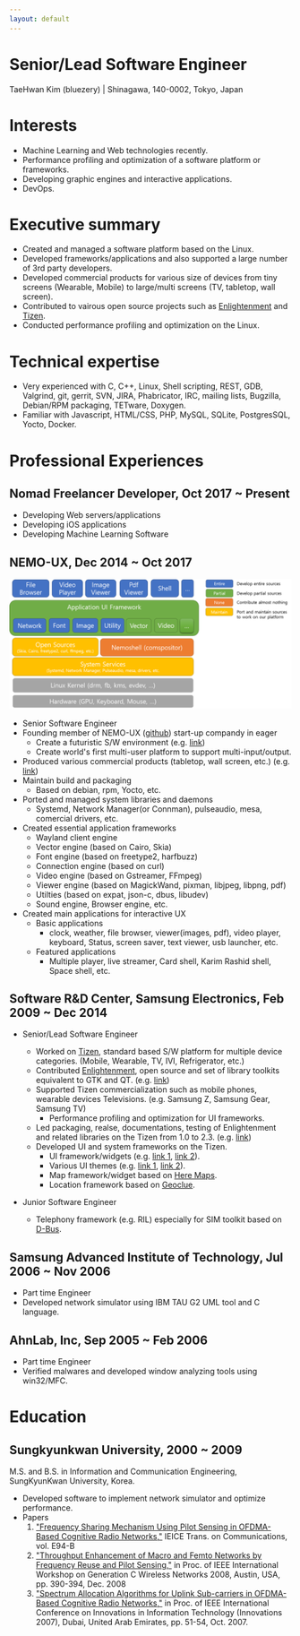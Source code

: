 ```yaml
---
layout: default
---
```



# Senior/Lead Software Engineer
TaeHwan Kim (bluezery) | Shinagawa, 140-0002, Tokyo, Japan

# Interests
* Machine Learning and Web technologies recently.
* Performance profiling and optimization of a software platform or frameworks.
* Developing graphic engines and interactive applications.
* DevOps.

# Executive summary
* Created and managed a software platform based on the Linux.
* Developed frameworks/applications and also supported a large number of 3rd party developers.
* Developed commercial products for various size of devices from tiny screens (Wearable, Mobile) to large/multi screens (TV, tabletop, wall screen).
* Contributed to vairous open source projects such as [Enlightenment](https://www.enlightenment.org/) and [Tizen](https://www.tizen.org/).
* Conducted performance profiling and optimization on the Linux.

# Technical expertise
* Very experienced with C, C++, Linux, Shell scripting, REST, GDB, Valgrind, git, gerrit, SVN, JIRA, Phabricator, IRC, mailing lists, Bugzilla, Debian/RPM packaging, TETware, Doxygen.
* Familiar with Javascript, HTML/CSS, PHP, MySQL, SQLite, PostgresSQL, Yocto, Docker.

# Professional Experiences
## Nomad Freelancer Developer, Oct 2017 ~ Present
* Developing Web servers/applications
* Developing iOS applications
* Developing Machine Learning Software

## NEMO-UX, Dec 2014 ~ Oct 2017
![nemoux](nemoux.png)

* Senior Software Engineer
* Founding member of NEMO-UX ([github](https://github.com/nemoux/)) start-up compandy in eager
    * Create a futuristic S/W environment (e.g. [link](https://www.youtube.com/watch?v=bsTKwx_VNcU))
    * Create world's first multi-user platform to support multi-input/output.
* Produced various commercial products (tabletop, wall screen, etc.) (e.g. [link](https://www.youtube.com/watch?v=F-VnCznz7A0))
* Maintain build and packaging
    * Based on debian, rpm, Yocto, etc.
* Ported and managed system libraries and daemons
    * Systemd, Network Manager(or Connman), pulseaudio, mesa, comercial drivers, etc.
* Created essential application frameworks
    - Wayland client engine
    - Vector engine (based on Cairo, Skia)
    - Font engine (based on freetype2, harfbuzz)
    - Connection engine (based on curl)
    - Video engine (based on Gstreamer, FFmpeg)        
    - Viewer engine (based on MagickWand, pixman, libjpeg, libpng, pdf)
    - Utilties (based on expat, json-c, dbus, libudev)
    - Sound engine, Browser engine, etc.
* Created main applications for interactive UX
    - Basic applications
        + clock, weather, file browser, viewer(images, pdf), video player, keyboard, Status, screen saver, text viewer, usb launcher, etc.
    - Featured applications
        + Multiple player, live streamer, Card shell,  Karim Rashid shell, Space shell, etc.

## Software R&D Center, Samsung Electronics, Feb 2009 ~ Dec 2014
* Senior/Lead Software Engineer
    * Worked on [Tizen](https://www.tizen.org/), standard based S/W platform for multiple device categories. (Mobile, Wearable, TV, IVI, Refrigerator, etc.)
    * Contributed [Enlightenment](https://www.enlightenment.org/), open source and set of library toolkits equivalent to GTK and QT. (e.g. [link](https://phab.enlightenment.org/search/query/ia23VwHIO7fL/#R))
    * Supported Tizen commercialization such as mobile phones, wearable devices Televisions. (e.g. Samsung Z, Samsung Gear, Samsung TV)
        * Performance profiling and optimization for UI frameworks.
    * Led packaging, realse, documentations, testing of Enlightenment and related libraries on the Tizen from 1.0 to 2.3. (e.g. [link](https://review.tizen.org/git/?a=project_list&s=framework%2Fuifw%2F%28ecore%7Cedbus%7Cedje%7Ceet%7Ceeze%7Cefreet%7Ceina%7Ceio%7Celementary%7Cembryo%7Cemotion%7Cethumb%7Cevas%7Cexpedite%7Charfbuzz%7Celm-misc%7Cedje-multisense-plugin%7Cefl-assist%7Cefl-theme-tizen%7Cefl-theme-white%29&sr=1&btnS=Search))
    * Developed UI and system frameworks on the Tizen.        
        * UI framework/widgets (e.g. [link 1](https://review.tizen.org/git/?p=framework%2Fuifw%2Felementary.git&a=search&h=b4d93e1e51bcb289a8571a323515a308397ba450&st=author&s=the81.kim%40samsung.com), [link 2](https://review.tizen.org/git/?p=profile%2Fmobile%2Felementary.git&a=search&h=HEAD&st=author&s=the81.kim%40samsung.com)).
        * Various UI themes (e.g. [link 1](https://review.tizen.org/git/?p=framework%2Fuifw%2Fefl-theme-white.git&a=search&h=HEAD&st=author&s=the81.kim%40samsung.com), [link 2](https://review.tizen.org/git/?p=framework%2Fuifw%2Fefl-theme-tizen.git&a=search&h=HEAD&st=author&s=the81.kim%40samsung.com)).        
        * Map framework/widget based on [Here Maps](https://wego.here.com/).
        * Location framework based on [Geoclue](https://www.freedesktop.org/wiki/Software/GeoClue/).

* Junior Software Engineer
    * Telephony framework (e.g. RIL) especially for SIM toolkit based on [D-Bus](https://www.freedesktop.org/wiki/Software/dbus/).

## Samsung Advanced Institute of Technology, Jul 2006 ~ Nov 2006
* Part time Engineer
* Developed network simulator using IBM TAU G2 UML tool and C language.

## AhnLab, Inc, Sep 2005 ~ Feb 2006
* Part time Engineer
* Verified malwares and developed window analyzing tools using win32/MFC.

# Education
## Sungkyunkwan University, 2000 ~ 2009
M.S. and B.S. in Information and Communication Engineering, SungKyunKwan University, Korea.
* Developed software to implement network simulator and optimize performance.
* Papers
  1. ["Frequency Sharing Mechanism Using Pilot Sensing in OFDMA-Based Cognitive Radio Networks,"](https://www.jstage.jst.go.jp/article/transcom/E94.B/4/E94.B_4_986/_article) IEICE Trans. on Communications, vol. E94-B
  2. ["Throughput Enhancement of Macro and Femto Networks by Frequency Reuse and Pilot Sensing,"](http://ieeexplore.ieee.org/document/4745099/) in Proc. of IEEE International Workshop on Generation C Wireless Networks 2008, Austin, USA, pp. 390-394, Dec. 2008
  3. ["Spectrum Allocation Algorithms for Uplink Sub-carriers in OFDMA-Based Cognitive Radio Networks,"](http://ieeexplore.ieee.org/document/4430368/) in Proc. of IEEE International Conference on Innovations in Information Technology (Innovations 2007), Dubai, United Arab Emirates, pp. 51-54, Oct. 2007.